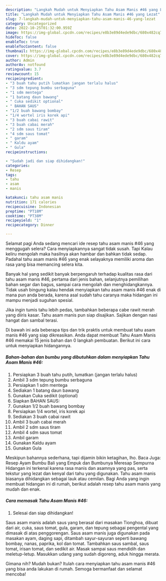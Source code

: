 ```yaml
---
description: "Langkah Mudah untuk Menyiapkan Tahu Asam Manis #46 yang Lezat"
title: "Langkah Mudah untuk Menyiapkan Tahu Asam Manis #46 yang Lezat"
slug: 7-langkah-mudah-untuk-menyiapkan-tahu-asam-manis-46-yang-lezat
category: Uncategorized
date: 2022-10-25T01:32:00.959Z
image: https://img-global.cpcdn.com/recipes/e8b3e89d4ede9dbc/680x482cq70/tahu-asam-manis-46-foto-resep-utama.jpg
hideToc: false
enableToc: true
enableTocContent: false
thumbnail: https://img-global.cpcdn.com/recipes/e8b3e89d4ede9dbc/680x482cq70/tahu-asam-manis-46-foto-resep-utama.jpg
cover: https://img-global.cpcdn.com/recipes/e8b3e89d4ede9dbc/680x482cq70/tahu-asam-manis-46-foto-resep-utama.jpg
author: Admin
authorAv: notfound
ratingvalue: 3.7
reviewcount: 15
recipeingredient:
- "3 buah tahu putih lumatkan jangan terlalu halus"
- "3 sdm tepung bumbu serbaguna"
- "1 sdm mentega"
- "1 batang daun bawang"
- " Cuka sedikit optional"
- " BAHAN SAUS"
- "1/2 buah bawang bombay"
- "1/4 wortel iris korek api"
- "3 buah cabai rawit"
- "3 buah cabai merah"
- "2 sdm saus tiram"
- "4 sdm saus tomat"
- " garam"
- " Kaldu ayam"
- " Gula"
recipeinstructions:

- "Sudah jadi dan siap dihidangkan!"
categories:
- Resep
tags:
- tahu
- asam
- manis

katakunci: tahu asam manis 
nutrition: 171 calories
recipecuisine: Indonesian
preptime: "PT18M"
cooktime: "PT38M"
recipeyield: "1"
recipecategory: Dinner

---
```



Selamat pagi Anda sedang mencari ide resep tahu asam manis #46 yang menggugah selera? Cara menyiapkannya sangat tidak susah. Tapi Kalau keliru mengolah maka hasilnya akan hambar dan bahkan tidak sedap. Padahal tahu asam manis #46 yang enak selayaknya memiliki aroma dan rasa yang bisa memancing selera kita.


Banyak hal yang sedikit banyak berpengaruh terhadap kualitas rasa dari tahu asam manis #46, pertama dari jenis bahan, selanjutnya pemilihan bahan segar dan bagus, sampai cara mengolah dan menghidangkannya. Tidak usah bingung kalau hendak menyiapkan tahu asam manis #46 enak di mana pun anda berada, karena asal sudah tahu caranya maka hidangan ini mampu menjadi suguhan spesial.

Jika ingin tumis tahu lebih pedas, tambahkan beberapa cabe rawit merah yang diiris kasar. Tahu asam manis pun siap disajikan. Sajikan dengan nasi hangat dan sambal terasi.


Di bawah ini ada beberapa tips dan trik praktis untuk membuat tahu asam manis #46 yang siap dikreasikan. Anda dapat membuat Tahu Asam Manis #46 memakai 15 jenis bahan dan 0 langkah pembuatan. Berikut ini cara untuk menyiapkan hidangannya.

<!--inarticleads1-->

##### Bahan-bahan dan bumbu yang dibutuhkan dalam menyiapkan Tahu Asam Manis #46:

1. Persiapkan 3 buah tahu putih, lumatkan (jangan terlalu halus)
1. Ambil 3 sdm tepung bumbu serbaguna
1. Persiapkan 1 sdm mentega
1. Sediakan 1 batang daun bawang
1. Gunakan  Cuka sedikit (optional)
1. Siapkan  BAHAN SAUS:
1. Gunakan 1/2 buah bawang bombay
1. Persiapkan 1/4 wortel, iris korek api
1. Sediakan 3 buah cabai rawit
1. Ambil 3 buah cabai merah
1. Ambil 2 sdm saus tiram
1. Ambil 4 sdm saus tomat
1. Ambil  garam
1. Gunakan  Kaldu ayam
1. Gunakan  Gula


Meskipun bahannya sederhana, tapi dijamin bikin ketagihan, lho. Baca Juga: Resep Ayam Bumbu Bali yang Empuk dan Bumbunya Meresap Sempurna Hidangan ini terkenal karena rasa manis dan asamnya yang pas, serta tekstur yang lezat dan kenyal dari tahu yang digunakan. Tahu asam manis biasanya dihidangkan sebagai lauk atau cemilan. Bagi Anda yang ingin membuat hidangan ini di rumah, berikut adalah resep tahu asam manis yang mudah dan enak. 

<!--inarticleads2-->

##### Cara memasak Tahu Asam Manis #46:


1. Selesai dan siap dihidangkan!

Saus asam manis adalah saus yang berasal dari masakan Tionghoa, dibuat dari air, cuka, saus tomat, gula, garam, dan tepung sebagai pengental yang dimasak di atas penggorengan. Saus asam manis juga digunakan pada masakan ayam, daging sapi, ditambah sayur-sayuran seperti bawang bombay, nanas, paprika, kol dan tomat. Tambahkan saus sambal, saus tomat, irisan tomat, dan sedikit air. Masak sampai saus mendidih dan meletup-letup. Masukkan udang yang sudah digoreng, aduk hingga merata. 

Gimana nih? Mudah bukan? Itulah cara menyiapkan tahu asam manis #46 yang bisa anda lakukan di rumah. Semoga bermanfaat dan selamat mencoba!

